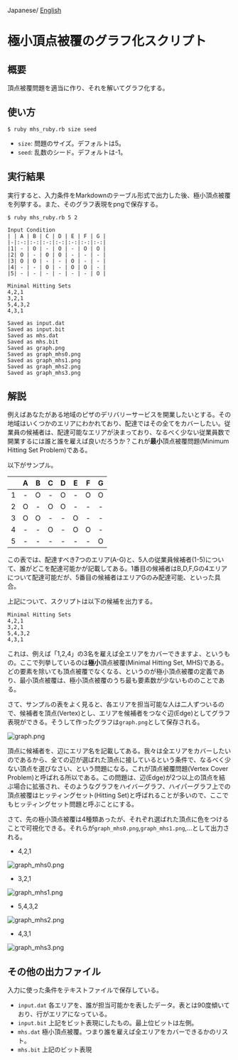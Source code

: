 Japanese/ [English](README.md)

# 極小頂点被覆のグラフ化スクリプト

## 概要

頂点被覆問題を適当に作り、それを解いてグラフ化する。

## 使い方

    $ ruby mhs_ruby.rb size seed

- `size`: 問題のサイズ。デフォルトは5。
- `seed`: 乱数のシード。デフォルトは-1。

## 実行結果

実行すると、入力条件をMarkdownのテーブル形式で出力した後、極小頂点被覆を列挙する。また、そのグラフ表現をpngで保存する。

    $ ruby mhs_ruby.rb 5 2

    Input Condition
    | | A | B | C | D | E | F | G |
    |-|:-:|:-:|:-:|:-:|:-:|:-:|:-:|
    |1| - | O | - | O | - | O | O |
    |2| O | - | O | O | - | - | - |
    |3| O | O | - | - | O | - | - |
    |4| - | - | O | - | O | O | - |
    |5| - | - | - | - | - | - | O |

    Minimal Hitting Sets
    4,2,1
    3,2,1
    5,4,3,2
    4,3,1

    Saved as input.dat
    Saved as input.bit
    Saved as mhs.dat
    Saved as mhs.bit
    Saved as graph.png
    Saved as graph_mhs0.png
    Saved as graph_mhs1.png
    Saved as graph_mhs2.png
    Saved as graph_mhs3.png

## 解説

例えばあなたがある地域のピザのデリバリーサービスを開業したいとする。その地域はいくつかのエリアにわかれており、配達ではその全てをカバーしたい。従業員の候補者は、配達可能なエリアが決まっており、なるべく少ない従業員数で開業するには誰と誰を雇えば良いだろうか？これが**最小**頂点被覆問題(Minimum Hitting Set Problem)である。

以下がサンプル。

| | A | B | C | D | E | F | G |
|-|:-:|:-:|:-:|:-:|:-:|:-:|:-:|
|1| - | O | - | O | - | O | O |
|2| O | - | O | O | - | - | - |
|3| O | O | - | - | O | - | - |
|4| - | - | O | - | O | O | - |
|5| - | - | - | - | - | - | O |

この表では、配達すべき7つのエリア(A-G)と、5人の従業員候補者(1-5)について、誰がどこを配達可能かが記載してある。1番目の候補者はB,D,F,Gの4エリアについて配達可能だが、5番目の候補者はエリアGのみ配達可能、といった具合。

上記について、スクリプトは以下の候補を出力する。

    Minimal Hitting Sets
    4,2,1
    3,2,1
    5,4,3,2
    4,3,1

これは、例えば「1,2,4」の3名を雇えば全エリアをカバーできますよ、というもの。ここで列挙しているのは**極小**頂点被覆(Minimal Hitting Set, MHS)である。どの要素を除いても頂点被覆でなくなる、というのが極小頂点被覆の定義であり、最小頂点被覆は、極小頂点被覆のうち最も要素数が少ないもののことである。

さて、サンプルの表をよく見ると、各エリアを担当可能な人は二人ずついるので、候補者を頂点(Vertex)とし、エリアを候補者をつなぐ辺(Edge)としてグラフ表現ができる。そうして作ったグラフは`graph.png`として保存される。

![graph.png](graph.png)

頂点に候補者を、辺にエリア名を記載してある。我々は全エリアをカバーしたいのであるから、全ての辺が選ばれた頂点に接しているという条件で、なるべく少ない頂点を選びなさい、という問題になる。これが頂点被覆問題(Vertex Cover Problem)と呼ばれる所以である。この問題は、辺(Edge)が2つ以上の頂点を結ぶ場合に拡張され、そのようなグラフをハイバーグラフ、ハイパーグラフ上での頂点被覆はヒッティングセット(Hitting Set)と呼ばれることが多いので、ここでもヒッティングセット問題と呼ぶことにする。

さて、先の極小頂点被覆は4種類あったが、それぞれ選ばれた頂点に色をつけることで可視化できる。それらが`graph_mhs0.png`,`graph_mhs1.png`,...として出力される。

* 4,2,1

![graph_mhs0.png](graph_mhs0.png)

* 3,2,1

![graph_mhs1.png](graph_mhs1.png)

* 5,4,3,2

![graph_mhs2.png](graph_mhs2.png)

* 4,3,1

![graph_mhs3.png](graph_mhs3.png)

## その他の出力ファイル

入力に使った条件をテキストファイルで保存している。

* `input.dat` 各エリアを、誰が担当可能かを表したデータ。表とは90度傾いており、行がエリアになっている。
* `input.bit` 上記をビット表現にしたもの。最上位ビットは左側。
* `mhs.dat` 極小頂点被覆。つまり誰を雇えば全エリアをカバーできるかのリスト。
* `mhs.bit` 上記のビット表現

